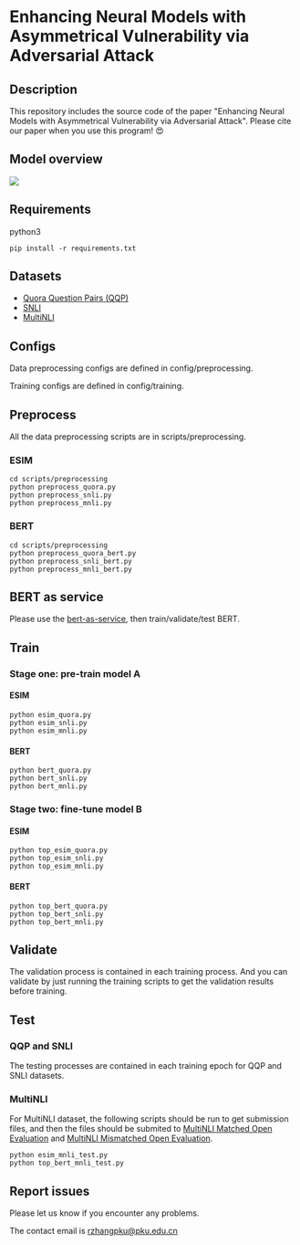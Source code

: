 # Enhancing Neural Models with Asymmetrical Vulnerability via Adversarial Attack

## Description
This repository includes the source code of the paper "Enhancing Neural Models with Asymmetrical Vulnerability via Adversarial Attack". Please cite our paper when you use this program! 😍

## Model overview
![](https://i.loli.net/2019/11/21/gVDjRvxpUkZGIbq.png)

## Requirements
python3

```
pip install -r requirements.txt
```

## Datasets
* [Quora Question Pairs (QQP)](https://drive.google.com/file/d/0B0PlTAo--BnaQWlsZl9FZ3l1c28/view?usp=sharing)
* [SNLI](https://nlp.stanford.edu/projects/snli/)
* [MultiNLI](https://www.nyu.edu/projects/bowman/multinli/)

## Configs
Data preprocessing configs are defined in config/preprocessing.

Training configs are defined in config/training.

## Preprocess
All the data preprocessing scripts are in scripts/preprocessing.

### ESIM

```
cd scripts/preprocessing
python preprocess_quora.py
python preprocess_snli.py
python preprocess_mnli.py
```
### BERT

```
cd scripts/preprocessing
python preprocess_quora_bert.py
python preprocess_snli_bert.py
python preprocess_mnli_bert.py
```

## BERT as service
Please use the [bert-as-service](https://github.com/hanxiao/bert-as-service), then train/validate/test BERT.

## Train
### Stage one: pre-train model A
#### ESIM

```
python esim_quora.py
python esim_snli.py
python esim_mnli.py
```

#### BERT

```
python bert_quora.py
python bert_snli.py
python bert_mnli.py
```

### Stage two: fine-tune model B
#### ESIM

```
python top_esim_quora.py
python top_esim_snli.py
python top_esim_mnli.py
```

#### BERT

```
python top_bert_quora.py
python top_bert_snli.py
python top_bert_mnli.py
```

## Validate
The validation process is contained in each training process. And you can validate by just running the training scripts to get the validation results before training.

## Test
### QQP and SNLI
The testing processes are contained in each training epoch for QQP and SNLI datasets.

### MultiNLI
For MultiNLI dataset, the following scripts should be run to get submission files, and then the files should be submited to [MultiNLI Matched Open Evaluation](https://www.kaggle.com/c/multinli-matched-open-evaluation) and [MultiNLI Mismatched Open Evaluation](https://www.kaggle.com/c/multinli-mismatched-open-evaluation).

```
python esim_mnli_test.py
python top_bert_mnli_test.py
```

## Report issues
Please let us know if you encounter any problems.

The contact email is rzhangpku@pku.edu.cn


